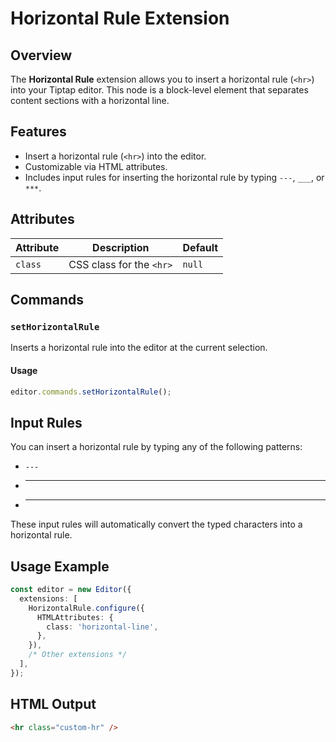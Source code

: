 # Horizontal Rule Extension

## Overview

The **Horizontal Rule** extension allows you to insert a horizontal rule (`<hr>`) into your Tiptap editor. This node is a block-level element that separates content sections with a horizontal line.

## Features

- Insert a horizontal rule (`<hr>`) into the editor.
- Customizable via HTML attributes.
- Includes input rules for inserting the horizontal rule by typing `---`, `___`, or `***`.

## Attributes

| Attribute   | Description                   | Default |
| ----------- | ----------------------------- | ------- |
| `class`     | CSS class for the `<hr>`       | `null`  |

## Commands

### `setHorizontalRule`

Inserts a horizontal rule into the editor at the current selection.

#### Usage

```typescript
editor.commands.setHorizontalRule();
```

## Input Rules

You can insert a horizontal rule by typing any of the following patterns:

- `---`
- ___
- ***
These input rules will automatically convert the typed characters into a horizontal rule.

## Usage Example

```typescript
const editor = new Editor({
  extensions: [
    HorizontalRule.configure({
      HTMLAttributes: {
        class: 'horizontal-line',
      },
    }),
    /* Other extensions */
  ],
});
```

## HTML Output

```html
<hr class="custom-hr" />
```
